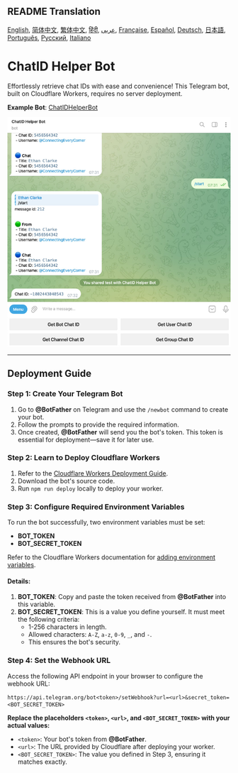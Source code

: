 ## README Translation
[English](README.md), [简体中文](README.zh-CN.md), [繁体中文](README.zh-TW.md), [हिंदी](README.hi.md), [عربى](README.ar.md), [Française](README.fr.md), [Español](README.es.md), [Deutsch](README.de.md), [日本語](README.ja.md), [Português](README.pt.md), [Русский](README.ru.md), [Italiano](README.it.md)

# ChatID Helper Bot  
Effortlessly retrieve chat IDs with ease and convenience! This Telegram bot, built on Cloudflare Workers, requires no server deployment.  

**Example Bot**: [ChatIDHelperBot](https://t.me/ChatIDHelperBot)

![screenshot](https://raw.githubusercontent.com/CECEthanClarke/get-chatid-bot-cf-worker/refs/heads/main/other/screenshot.jpg)

---

## Deployment Guide  

### Step 1: Create Your Telegram Bot  
1. Go to **@BotFather** on Telegram and use the `/newbot` command to create your bot.  
2. Follow the prompts to provide the required information.  
3. Once created, **@BotFather** will send you the bot's token. This token is essential for deployment—save it for later use.  

### Step 2: Learn to Deploy Cloudflare Workers  
1. Refer to the [Cloudflare Workers Deployment Guide](https://developers.cloudflare.com/workers/get-started/guide/).  
2. Download the bot's source code.  
3. Run `npm run deploy` locally to deploy your worker.  

### Step 3: Configure Required Environment Variables  
To run the bot successfully, two environment variables must be set:  
- **BOT_TOKEN**  
- **BOT_SECRET_TOKEN**  

Refer to the Cloudflare Workers documentation for [adding environment variables](https://developers.cloudflare.com/workers/configuration/environment-variables/#add-environment-variables-via-the-dashboard).  

#### Details:  
1. **BOT_TOKEN**: Copy and paste the token received from **@BotFather** into this variable.  
2. **BOT_SECRET_TOKEN**: This is a value you define yourself. It must meet the following criteria:  
   - 1-256 characters in length.  
   - Allowed characters: `A-Z`, `a-z`, `0-9`, `_`, and `-`.  
   - This ensures the bot's security.  

### Step 4: Set the Webhook URL  
Access the following API endpoint in your browser to configure the webhook URL:  

```
https://api.telegram.org/bot<token>/setWebhook?url=<url>&secret_token=<BOT_SECRET_TOKEN>
```

**Replace the placeholders `<token>`, `<url>`, and `<BOT_SECRET_TOKEN>` with your actual values:**  
- `<token>`: Your bot's token from **@BotFather**.  
- `<url>`: The URL provided by Cloudflare after deploying your worker.  
- `<BOT_SECRET_TOKEN>`: The value you defined in Step 3, ensuring it matches exactly.  